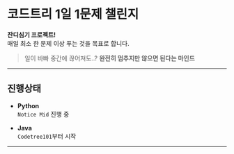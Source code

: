# 코드트리 1일 1문제 챌린지

**잔디심기 프로젝트!**  
매일 최소 한 문제 이상 푸는 것을 목표로 합니다.  

> 일이 바빠 중간에 끊어져도..?
> **완전히 멈추지만 않으면 된다는 마인드**

---

## 진행상태

- **Python**  
  `Notice Mid` 진행 중

- **Java**  
  `Codetree101`부터 시작

---

